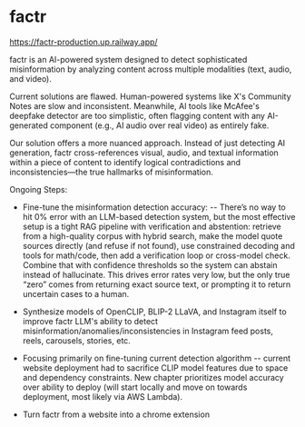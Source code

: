 # factr

https://factr-production.up.railway.app/

factr is an AI-powered system designed to detect sophisticated misinformation by analyzing content across multiple modalities (text, audio, and video).

Current solutions are flawed. Human-powered systems like X's Community Notes are slow and inconsistent. Meanwhile, AI tools like McAfee's deepfake detector are too simplistic, often flagging content with any AI-generated component (e.g., AI audio over real video) as entirely fake.

Our solution offers a more nuanced approach. Instead of just detecting AI generation, factr cross-references visual, audio, and textual information within a piece of content to identify logical contradictions and inconsistencies—the true hallmarks of misinformation.

Ongoing Steps: 
- Fine-tune the misinformation detection accuracy:
-- There’s no way to hit 0% error with an LLM-based detection system, but the most effective setup is a tight RAG pipeline with verification and abstention: retrieve from a high-quality corpus with hybrid search, make the model quote sources directly (and refuse if not found), use constrained decoding and tools for math/code, then add a verification loop or cross-model check. Combine that with confidence thresholds so the system can abstain instead of hallucinate. This drives error rates very low, but the only true “zero” comes from returning exact source text, or prompting it to return uncertain cases to a human.

- Synthesize models of OpenCLIP, BLIP-2 LLaVA, and Instagram itself to improve factr LLM's ability to detect misinformation/anomalies/inconsistencies in Instagram feed posts, reels, carousels, stories, etc.

- Focusing primarily on fine-tuning current detection algorithm -- current website deployment had to sacrifice CLIP model features due to space and dependency constraints. New chapter prioritizes model accuracy over ability to deploy (will start locally and move on towards deployment, most likely via AWS Lambda).

- Turn factr from a website into a chrome extension
